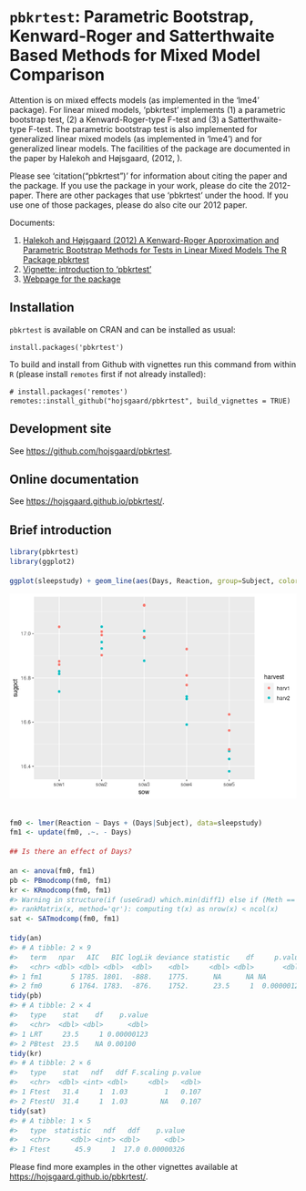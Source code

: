 
<!-- README.md is generated from README.Rmd. Please edit only README.Rmd! -->

# `pbkrtest`: Parametric Bootstrap, Kenward-Roger and Satterthwaite Based Methods for Mixed Model Comparison

Attention is on mixed effects models (as implemented in the ‘lme4’
package). For linear mixed models, ‘pbkrtest’ implements (1) a
parametric bootstrap test, (2) a Kenward-Roger-type F-test and (3) a
Satterthwaite-type F-test. The parametric bootstrap test is also
implemented for generalized linear mixed models (as implemented in
‘lme4’) and for generalized linear models. The facilities of the
package are documented in the paper by Halekoh and Højsgaard, (2012, ).

Please see ‘citation(“pbkrtest”)’ for information about citing the paper
and the package. If you use the package in your work, please do cite the
2012-paper. There are other packages that use ‘pbkrtest’ under the hood.
If you use one of those packages, please do also cite our 2012 paper.

Documents:

1.  [Halekoh and Højsgaard (2012) A Kenward-Roger Approximation and
    Parametric Bootstrap Methods for Tests in Linear Mixed Models The R
    Package
    pbkrtest](https://www.jstatsoft.org/index.php/jss/article/view/v059i09/v59i09.pdf)
2.  [Vignette: introduction to
    ‘pbkrtest’](https://cran.r-project.org/package=pbkrtest/vignettes/pbkrtest.pdf)
3.  [Webpage for the
    package](https://people.math.aau.dk/~sorenh/software/pbkrtest/index.html)

<!-- badges: start 
[![R build status](https://github.com/hojsgaard/pbkrtest/workflows/R-CMD-check/badge.svg)](https://github.com/hojsgaard/pbkrtest/actions) 
[![codecov.io](https://codecov.io/gh/hojsgaard/dlmextra/branch/master/graphs/badge.svg)](https://codecov.io/gh/hojsgaard/dlmextra?branch=master)
badges: end -->

## Installation

`pbkrtest` is available on CRAN and can be installed as usual:

    install.packages('pbkrtest')

To build and install from Github with vignettes run this command from
within `R` (please install `remotes` first if not already installed):

    # install.packages('remotes')
    remotes::install_github("hojsgaard/pbkrtest", build_vignettes = TRUE)

## Development site

See <https://github.com/hojsgaard/pbkrtest>.

## Online documentation

See <https://hojsgaard.github.io/pbkrtest/>.

## Brief introduction

``` r
library(pbkrtest)
library(ggplot2)

ggplot(sleepstudy) + geom_line(aes(Days, Reaction, group=Subject, color=Subject))
```

![](README_files/figure-gfm/unnamed-chunk-2-1.png)<!-- -->

``` r

fm0 <- lmer(Reaction ~ Days + (Days|Subject), data=sleepstudy)
fm1 <- update(fm0, .~. - Days)

## Is there an effect of Days?

an <- anova(fm0, fm1)
pb <- PBmodcomp(fm0, fm1)
kr <- KRmodcomp(fm0, fm1)
#> Warning in structure(if (useGrad) which.min(diff1) else if (Meth == "qr") {:
#> rankMatrix(x, method='qr'): computing t(x) as nrow(x) < ncol(x)
sat <- SATmodcomp(fm0, fm1)

tidy(an)
#> # A tibble: 2 × 9
#>   term   npar   AIC   BIC logLik deviance statistic    df     p.value
#>   <chr> <dbl> <dbl> <dbl>  <dbl>    <dbl>     <dbl> <dbl>       <dbl>
#> 1 fm1       5 1785. 1801.  -888.    1775.      NA      NA NA         
#> 2 fm0       6 1764. 1783.  -876.    1752.      23.5     1  0.00000123
tidy(pb)
#> # A tibble: 2 × 4
#>   type    stat    df    p.value
#>   <chr>  <dbl> <dbl>      <dbl>
#> 1 LRT     23.5     1 0.00000123
#> 2 PBtest  23.5    NA 0.00100
tidy(kr)
#> # A tibble: 2 × 6
#>   type    stat   ndf   ddf F.scaling p.value
#>   <chr>  <dbl> <int> <dbl>     <dbl>   <dbl>
#> 1 Ftest   31.4     1  1.03         1   0.107
#> 2 FtestU  31.4     1  1.03        NA   0.107
tidy(sat)
#> # A tibble: 1 × 5
#>   type  statistic   ndf   ddf    p.value
#>   <chr>     <dbl> <int> <dbl>      <dbl>
#> 1 Ftest      45.9     1  17.0 0.00000326
```

Please find more examples in the other vignettes available at
<https://hojsgaard.github.io/pbkrtest/>.
